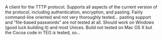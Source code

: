 A client for the TTTP protocol. Supports all aspects of the current version of the protocol, including authentication, encryption, and pasting. Fairly command-line oriented and not very thoroughly tested... pasting support and "file-based passwords" are not tested at all. Should work on Windows (good luck building it) and most Unices. Build not tested on Mac OS X but the Cocoa code in TEG _is_ tested, so...
